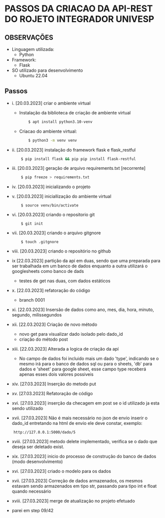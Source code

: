 # PASSOS DA CRIACAO DA API-REST DO ROJETO INTEGRADOR UNIVESP

## OBSERVAÇÕES 
+ Linguagem utilizada:
  + Python
+ Framework:
  + Flask
+ SO utilizado para desenvolvimento 
  + Ubuntu 22.04

## Passos 

+ i.    [20.03.2023] criar o ambiente virtual    
  + Instalação da biblioteca de criação de ambiente virtual 
    ~~~bash
        $ apt install python3.10-venv
    ~~~
  + Criacao do ambiente virtual:
    ~~~bash
        $ python3 -m venv venv
    ~~~
+ ii.   [20.03.2023] instalação do framework flask e flask_restful 
    ~~~bash
        $ pip install flask && pip pip install flask-restful
    ~~~
+ iii.  [20.03.2023] geração de arquivo requirements.txt [recorrente]
    ~~~bash
        $ pip freeze > requirements.txt
    ~~~
+ iv.   [20.03.2023] inicializando o projeto
+ v.    [20.03.2023] iniciallização do ambiente virtual
    ~~~
        $ source venv/bin/activate
    ~~~
+ vi.   [20.03.2023] criando o repositorio git 
    ~~~
        $ git init 
    ~~~
+ vii.  [20.03.2023] criando o arquivo gitgnore
    ~~~
        $ touch .gitgnore 
    ~~~
+ viii. [20.03.2023] criando o repositório no github
  
+ ix    [22.03.2023] partição da api em duas, sendo que uma preparada para ser trabalhada em um banco de dados enquanto a outra utilizará o googlesheets como banco de dads 
  + testes de get nas duas, com dados estáticos 

+ x.    [22.03.2023] refatoração do código 
  + branch 0001

+ xi.   [22.03.2023] Insersão de dados como ano, mes, dia, hora, minuto, segundo, milissegundos

+ xii.  [22.03.2023] Criação de novo método 
  + novo get para visualizar dado isolado pelo dado_id
  + criação do método post 

+ xiii. [22.03.2023] Alterada a logica de criação da apí
  + No campo de dados foi incluido mais um dado  'type', indicando se o mesmo irá para o banco de dados sql ou para o sheets, 'db' para dados e 'sheet' para google sheet, esse campo type receberá apenas esses dois valores possiveis 

+ xiv.  [27.03.2023] Inserção do metodo put
  
+ xv.   [27.03.2023] Refatoração de código 

+ xvi.   [27.03.2023] inserção da checagem em post se o id utilizado ja esta sendo utilizado

+ xvii.  [27.03.2023] Não é mais necessário no json de envio inserir o dado_id entretando na html de envio ele deve constar, exemplo:
~~~
    http://127.0.0.1:5000/dado/5
~~~
  
+ xviii. [27.03.2023] metodo delete implementado, verifica se o dado que deseja ser deletado exist.

+ xix.   [27.03.2023] inicio do processo de construção do banco de dados (modo desenvolvimento)

+ xvi.   [27.03.2023] criado o modelo para os dados 

+ xvii.  [27.03.2023] Correção de dados armazenados, os mesmos estavam sendo armazenados em tipo str, passando para tipo int e float quando necessário

+ xviii. [27.03.2023] merge de atualização no projeto efetuado 

+ parei em step 09/42